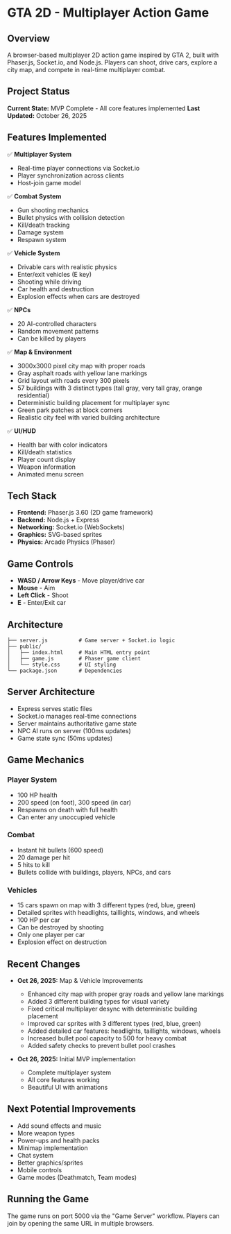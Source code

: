 # GTA 2D - Multiplayer Action Game

## Overview
A browser-based multiplayer 2D action game inspired by GTA 2, built with Phaser.js, Socket.io, and Node.js. Players can shoot, drive cars, explore a city map, and compete in real-time multiplayer combat.

## Project Status
**Current State:** MVP Complete - All core features implemented
**Last Updated:** October 26, 2025

## Features Implemented
✅ **Multiplayer System**
- Real-time player connections via Socket.io
- Player synchronization across clients
- Host-join game model

✅ **Combat System**
- Gun shooting mechanics
- Bullet physics with collision detection
- Kill/death tracking
- Damage system
- Respawn system

✅ **Vehicle System**
- Drivable cars with realistic physics
- Enter/exit vehicles (E key)
- Shooting while driving
- Car health and destruction
- Explosion effects when cars are destroyed

✅ **NPCs**
- 20 AI-controlled characters
- Random movement patterns
- Can be killed by players

✅ **Map & Environment**
- 3000x3000 pixel city map with proper roads
- Gray asphalt roads with yellow lane markings
- Grid layout with roads every 300 pixels
- 57 buildings with 3 distinct types (tall gray, very tall gray, orange residential)
- Deterministic building placement for multiplayer sync
- Green park patches at block corners
- Realistic city feel with varied building architecture

✅ **UI/HUD**
- Health bar with color indicators
- Kill/death statistics
- Player count display
- Weapon information
- Animated menu screen

## Tech Stack
- **Frontend:** Phaser.js 3.60 (2D game framework)
- **Backend:** Node.js + Express
- **Networking:** Socket.io (WebSockets)
- **Graphics:** SVG-based sprites
- **Physics:** Arcade Physics (Phaser)

## Game Controls
- **WASD / Arrow Keys** - Move player/drive car
- **Mouse** - Aim
- **Left Click** - Shoot
- **E** - Enter/Exit car

## Architecture
```
├── server.js          # Game server + Socket.io logic
├── public/
│   ├── index.html     # Main HTML entry point
│   ├── game.js        # Phaser game client
│   └── style.css      # UI styling
└── package.json       # Dependencies
```

## Server Architecture
- Express serves static files
- Socket.io manages real-time connections
- Server maintains authoritative game state
- NPC AI runs on server (100ms updates)
- Game state sync (50ms updates)

## Game Mechanics
### Player System
- 100 HP health
- 200 speed (on foot), 300 speed (in car)
- Respawns on death with full health
- Can enter any unoccupied vehicle

### Combat
- Instant hit bullets (600 speed)
- 20 damage per hit
- 5 hits to kill
- Bullets collide with buildings, players, NPCs, and cars

### Vehicles
- 15 cars spawn on map with 3 different types (red, blue, green)
- Detailed sprites with headlights, taillights, windows, and wheels
- 100 HP per car
- Can be destroyed by shooting
- Only one player per car
- Explosion effect on destruction

## Recent Changes
- **Oct 26, 2025:** Map & Vehicle Improvements
  - Enhanced city map with proper gray roads and yellow lane markings
  - Added 3 different building types for visual variety
  - Fixed critical multiplayer desync with deterministic building placement
  - Improved car sprites with 3 different types (red, blue, green)
  - Added detailed car features: headlights, taillights, windows, wheels
  - Increased bullet pool capacity to 500 for heavy combat
  - Added safety checks to prevent bullet pool crashes
  
- **Oct 26, 2025:** Initial MVP implementation
  - Complete multiplayer system
  - All core features working
  - Beautiful UI with animations

## Next Potential Improvements
- Add sound effects and music
- More weapon types
- Power-ups and health packs
- Minimap implementation
- Chat system
- Better graphics/sprites
- Mobile controls
- Game modes (Deathmatch, Team modes)

## Running the Game
The game runs on port 5000 via the "Game Server" workflow.
Players can join by opening the same URL in multiple browsers.
